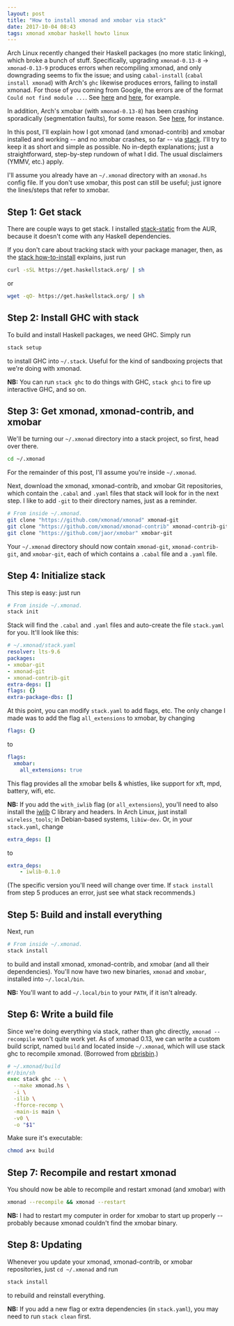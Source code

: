 ```yaml
---
layout: post
title: "How to install xmonad and xmobar via stack"
date: 2017-10-04 08:43
tags: xmonad xmobar haskell howto linux
---
```


Arch Linux recently changed their Haskell packages (no more static linking),
which broke a bunch of stuff. Specifically, upgrading `xmonad-0.13-8` →
`xmonad-0.13-9` produces errors when recompiling xmonad, and only downgrading
seems to fix the issue; and using `cabal-install` (`cabal install xmonad`) with
Arch's `ghc` likewise produces errors, failing to install xmonad. For those of
you coming from Google, the errors are of the format `Could not find module
...`. See [here](https://bbs.archlinux.org/viewtopic.php?pid=1739920) and
[here](https://www.reddit.com/r/xmonad/comments/73z1ew/could_not_find_module/),
for example.

In addition, Arch's xmobar (with `xmonad-0.13-8`) has been crashing sporadically
(segmentation faults), for some reason. See
[here](https://www.reddit.com/r/archlinux/comments/72hf42/xmonadcontrib013_dependency/),
for instance.

In this post, I'll explain how I got xmonad (and xmonad-contrib) and xmobar
installed and working -- and no xmobar crashes, so far -- via
[stack](https://www.haskellstack.org/). I'll try to keep it as short and simple
as possible. No in-depth explanations; just a straightforward, step-by-step
rundown of what I did. The usual disclaimers (YMMV, etc.) apply.

I'll assume you already have an `~/.xmonad` directory with an `xmonad.hs` config
file. If you don't use xmobar, this post can still be useful; just ignore the
lines/steps that refer to xmobar.

## Step 1: Get stack

There are couple ways to get stack. I installed
[stack-static](https://aur.archlinux.org/packages/stack-static/) from the AUR,
because it doesn't come with any Haskell dependencies.

If you don't care about tracking stack with your package manager, then, as the
[stack
how-to-install](https://docs.haskellstack.org/en/stable/README/#how-to-install)
explains, just run

```bash
curl -sSL https://get.haskellstack.org/ | sh
```

or

```bash
wget -qO- https://get.haskellstack.org/ | sh
```

## Step 2: Install GHC with stack

To build and install Haskell packages, we need GHC. Simply run

```bash
stack setup
```

to install GHC into `~/.stack`. Useful for the kind of sandboxing projects that
we're doing with xmonad.

**NB:** You can run `stack ghc` to do things with GHC, `stack ghci` to fire up
interactive GHC, and so on.

## Step 3: Get xmonad, xmonad-contrib, and xmobar

We'll be turning our `~/.xmonad` directory into a stack project, so first, head
over there.

```bash
cd ~/.xmonad
```

For the remainder of this post, I'll assume you're inside `~/.xmonad`.

Next, download the xmonad, xmonad-contrib, and xmobar Git repositories, which
contain the `.cabal` and `.yaml` files that stack will look for in the next
step. I like to add `-git` to their directory names, just as a reminder.

```bash
# From inside ~/.xmonad.
git clone "https://github.com/xmonad/xmonad" xmonad-git
git clone "https://github.com/xmonad/xmonad-contrib" xmonad-contrib-git
git clone "https://github.com/jaor/xmobar" xmobar-git
```

Your `~/.xmonad` directory should now contain `xmonad-git`,
`xmonad-contrib-git`, and `xmobar-git`, each of which contains a `.cabal` file
and a `.yaml` file.

## Step 4: Initialize stack

This step is easy: just run

```bash
# From inside ~/.xmonad.
stack init
```

Stack will find the `.cabal` and `.yaml` files and auto-create the file
`stack.yaml` for you. It'll look like this:

```yaml
# ~/.xmonad/stack.yaml
resolver: lts-9.6
packages:
- xmobar-git
- xmonad-git
- xmonad-contrib-git
extra-deps: []
flags: {}
extra-package-dbs: []
```

At this point, you can modify `stack.yaml` to add flags, etc. The only change I
made was to add the flag `all_extensions` to xmobar, by changing

```yaml
flags: {}
```

to

```yaml
flags:
  xmobar:
    all_extensions: true
```

This flag provides all the xmobar bells & whistles, like support for xft, mpd,
battery, wifi, etc.

**NB:** If you add the `with_iwlib` flag (or `all_extensions`), you'll need to
also install the
[iwlib](http://www.hpl.hp.com/personal/Jean_Tourrilhes/Linux/Tools.html) C
library and headers. In Arch Linux, just install `wireless_tools`; in
Debian-based systems, `libiw-dev`. Or, in your `stack.yaml`, change

```yaml
extra_deps: []
```

to

```yaml
extra_deps:
    - iwlib-0.1.0
```

(The specific version you'll need will change over time. If `stack install` from
step 5 produces an error, just see what stack recommends.)

## Step 5: Build and install everything

Next, run

```bash
# From inside ~/.xmonad.
stack install
```

to build and install xmonad, xmonad-contrib, and xmobar (and all their
dependencies). You'll now have two new binaries, `xmonad` and `xmobar`,
installed into `~/.local/bin`.

**NB:** You'll want to add `~/.local/bin` to your `PATH`, if it isn't already.

## Step 6: Write a build file

Since we're doing everything via stack, rather than ghc directly, `xmonad
--recompile` won't quite work yet. As of xmonad 0.13, we can write a custom
build script, named `build` and located inside `~/.xmonad`, which will use stack
ghc to recompile xmonad. (Borrowed from
[pbrisbin](https://github.com/pbrisbin/dotfiles/blob/master/xmonad/build).)

```bash
# ~/.xmonad/build
#!/bin/sh
exec stack ghc -- \
  --make xmonad.hs \
  -i \
  -ilib \
  -fforce-recomp \
  -main-is main \
  -v0 \
  -o "$1"
```

Make sure it's executable:

```bash
chmod a+x build
```

## Step 7: Recompile and restart xmonad

You should now be able to recompile and restart xmonad (and xmobar) with

```bash
xmonad --recompile && xmonad --restart
```

**NB:** I had to restart my computer in order for xmobar to start up properly --
probably because xmonad couldn't find the xmobar binary.

## Step 8: Updating

Whenever you update your xmonad, xmonad-contrib, or xmobar repositories, just
`cd ~/.xmonad` and run

```bash
stack install
```

to rebuild and reinstall everything.

**NB:** If you add a new flag or extra dependencies (in `stack.yaml`), you may
need to run `stack clean` first.
